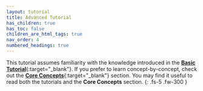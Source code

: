 ```yaml
---
layout: tutorial
title: Advanced Tutorial
has_children: true
has_toc: false
children_are_html_tags: true
nav_order: 4
numbered_headings: true
---
```


This tutorial assumes familiarity with the knowledge introduced in the [**Basic Tutorial**]({{site.baseurl}}/docs/basic-tutorial){:target="_blank"}. If you prefer to learn concept-by-concept, check out the [**Core Concepts**]({{site.baseurl}}/docs/core-concepts){:target="_blank"} section. You may find it useful to read both the tutorials and the **Core Concepts** section.
{: .fs-5 .fw-300 }
